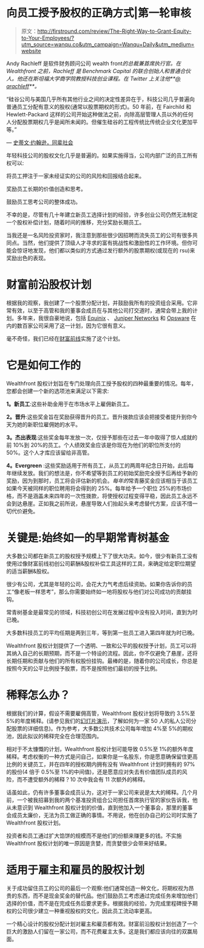 # 向员工授予股权的正确方式|第一轮审核

> 原文：<http://firstround.com/review/The-Right-Way-to-Grant-Equity-to-Your-Employees/?utm_source=wanqu.co&utm_campaign=Wanqu+Daily&utm_medium=website>

Andy Rachleff 是软件财务顾问公司 wealth front*的总裁兼首席执行官。在 Wealthfront 之前，Rachleff 是 Benchmark Capital 的联合创始人和普通合伙人。他还在斯坦福大学商学院教授科技创业课程。在 Twitter 上关注他**[@ arachleff](https://twitter.com/arachleff "null")**。*

“硅谷公司与美国几乎所有其他行业之间的决定性差异在于，科技公司几乎普遍向普通员工分配有意义的股权(通常以股票期权的形式)。50 年前，在 Fairchild 和 Hewlett-Packard 这样的公司开始这种做法之前，向除高层管理人员以外的任何人分配股票期权几乎是闻所未闻的。但催生硅谷的工程传统比传统企业文化更加平等。”

— [史蒂文·约翰逊，同辈社会](https://medium.com/the-peer-society/learning-from-los-gatos-410c644cebe4 "null")

年轻科技公司的股权文化几乎是普遍的。如果实施得当，公司内部广泛的员工所有权可以:

将员工押注于一家未经证实的公司的风险和回报结合起来。

奖励员工长期的价值创造和思考。

鼓励员工思考公司的整体成功。

不幸的是，尽管有几十年建立新员工选择计划的经验，许多创业公司仍然无法制定一个股权补偿计划，随着时间的推移，充分奖励长期员工。

当我还是一名风险投资家时，我注意到那些很少因招聘而流失员工的公司有很多共同点。当然，他们提供了顶级人才寻求的富有挑战性和激励性的工作环境。但你可能会惊讶地发现，他们都以类似的方式通过发行额外的股票期权(或现在的 rsu)来奖励出色的表现。

# 财富前沿股权计划

根据我的观察，我创建了一个股票分配计划，并鼓励我所有的投资组合采用。它非常有效，以至于高管和我的董事会成员在与其他公司打交道时，通常会带上我的计划。多年来，我很自豪地说，包括 [Equinix](http://www.equinix.com/ "null") 、 [Juniper Networks](http://www.juniper.net/us/en/ "null") 和 [Opsware](https://www.crunchbase.com/organization/opsware "null") 在内的数百家公司采用了这一计划，因为它很有意义。

毫不奇怪，我们已经在[财富前线](https://www.wealthfront.com/ "null")实施了这个计划。

# 它是如何工作的

Wealthfront 股权计划旨在专门处理向员工授予股权的四种最重要的情况。每年，您都会创建一个新的选项池来满足以下需求:

**1。新员工**:这些补助金用于在市场水平上雇佣新员工。

**2。晋升**:这些奖金旨在奖励获得晋升的员工。晋升拨款应该会把接受者提升到你今天为她的新职位雇佣她的水平。

**3。杰出表现**:这些奖金每年发放一次，仅授予那些在过去一年中取得了惊人成就的前 10%到 20%的员工。个人绩效奖金应该是你现在为他们的职位所支付的 50%。这个人才库应该留给非高管。

**4。Evergreen** :这些奖励适用于所有员工，从员工的两周年纪念日开始，此后每年继续发放。我们的想法是，你不希望等到员工的初始奖励完全授予后再给予新的奖励，因为到那时，员工将会评估新的机会。*每年的*常青藤奖金应该相当于该员工如果今天被同样的职位聘用将会得到的 25%。每年给予一个职位 25%的市场价格，而不是涵盖未来四年的一次性拨款，将使授权过程变得平稳，因此员工永远不会到达悬崖。正如我之前所说，悬崖导致人们抬起头来考虑替代方案，应该不惜一切代价避免。

# 关键是:始终如一的早期常青树基金

大多数公司都在新员工的股权授予规模上下了很大功夫。如今，很少有新员工没有使用过像财富前线初创公司薪酬&股权补偿工具这样的工具，来确定给定职位期望的适当薪酬&股权。

很少有公司，尤其是年轻的公司，会花大力气考虑后续资助。如果你告诉你的员工“像老板一样思考”，那么你需要始终如一地将股权与他们对公司成功的贡献挂钩。

常青树基金是最常见的领域，科技初创公司在发展过程中没有投入时间，直到为时已晚。

大多数科技员工的平均任期是两到三年，等到第一批员工进入第四年就为时已晚。

Wealthfront 股权计划提供了一个透明、一致和公平的股权授予计划，员工可以将其纳入自己的长期预期，而不是一个特设的流程。因此，你不仅避免了悬崖，还将长期任期和贡献与他们的所有权股份挂钩。最棒的是，随着你的公司成长，你总是按照今天的公平比例授予股票，而不是按照他们最初的授予比例。

# 稀释怎么办？

根据我们的计算，假设不需要雇佣高管，Wealthfront 股权计划将导致约 3.5%至 5%的年度稀释。(请参见我们的[幻灯片演示](http://www.slideshare.net/wealthfront/wealthfront-equity-plan "null")，了解如何为一家 50 人的私人公司分配股票的详细信息)。作为参考，大多数公共技术公司每年增加 4%至 5%的期权池，因此拟议的稀释完全在合理范围内。



相对于不太慷慨的计划，Wealthfront 股权计划可能导致 0.5%至 1%的额外年度稀释。考虑权衡的一种方式是问自己，如果你是一名股东，你是愿意确保留住更高比例的关键员工，并在四年的授权期内拥有没有 Wealthfront 计划时拥有的 97%的股份(4 倍于 0.5%至 1%的中间值)，还是愿意应对失去有价值团队成员的风险，而不遭受额外的稀释？10 次中我会有 11 次额外的稀释。

话虽如此，仍有许多董事会成员认为，这对于一家公司来说是太大的稀释。几个月前，一个被我招募到我的两个基准投资组合公司担任首席执行官的家伙告诉我，他从未意识到 Wealthfront 股权计划的价值，直到他加入一个董事会，那里的董事会成员太廉价，无法为员工做正确的事情。不用说，他在创办自己的公司时实施了 Wealthfront 股权计划。

投资者和员工通过扩大馅饼的规模而不是他们的份额来赚更多的钱。不实施 Wealthfront 股权计划的唯一原因是贪婪，而贪婪很少会带来好结果。

# 适用于雇主和雇员的股权计划

关于成功留住员工的公司的最后一个观察:他们通常创造一种文化，将期权视为昂贵的东西，而不是现金奖金的替代品。他们鼓励员工考虑通过完成任务来增加他们选择的价值，而不是在完成任务后要求更多。根据我的经验，为完成里程碑授予期权的公司很少建立一种重视股权的文化，因此员工流动率更高。

一个精心设计的股权分配计划对雇主和雇员都有效。财富前沿股权计划创造了一个巨大的激励人们留在一家公司，而不花费雇主太多。这是我们都应该向往的双赢局面。

